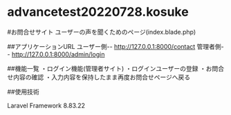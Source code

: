 # advancetest20220728.kosuke

#お問合せサイト
ユーザーの声を聞くためのページ(index.blade.php)

##アプリケーションURL
ユーザー側-- http://127.0.0.1:8000/contact
管理者側-- http://127.0.0.1:8000/admin/login

##機能一覧
・ログイン機能(管理者サイト)
・ログインユーザーの登録
・お問合せ内容の確認
・入力内容を保持したまま再度お問合せページへ戻る

##使用技術

Laravel Framework 8.83.22
